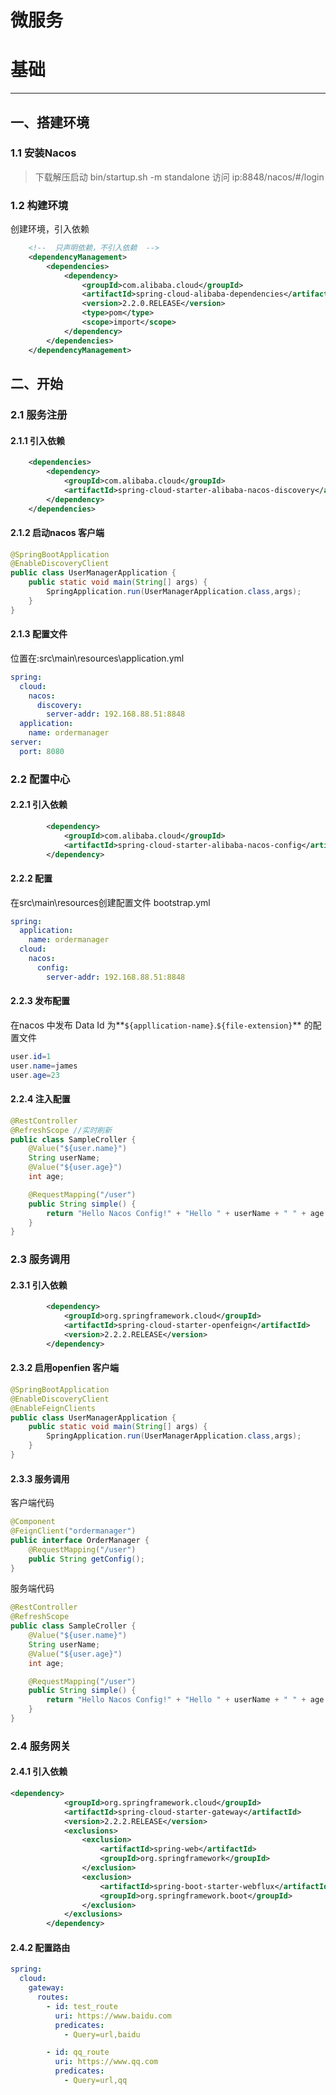 # 微服务

<a name="0cNXj"></a>
# 基础

---

<a name="JHYhd"></a>
## 一、搭建环境
<a name="tBJXN"></a>
### 1.1 安装Nacos
> 下载解压启动
> bin/startup.sh -m standalone
> 访问
> ip:8848/nacos/#/login

<a name="PXxZ2"></a>
### 1.2 构建环境
创建环境，引入依赖
```xml
    <!--  只声明依赖，不引入依赖  -->
    <dependencyManagement>
        <dependencies>
            <dependency>
                <groupId>com.alibaba.cloud</groupId>
                <artifactId>spring-cloud-alibaba-dependencies</artifactId>
                <version>2.2.0.RELEASE</version>
                <type>pom</type>
                <scope>import</scope>
            </dependency>
        </dependencies>
    </dependencyManagement>
```
<a name="YB8KD"></a>
## 二、开始
<a name="l5GOV"></a>
### 2.1 服务注册
<a name="XnGCm"></a>
#### 2.1.1 引入依赖
```xml
    <dependencies>
        <dependency>
            <groupId>com.alibaba.cloud</groupId>
            <artifactId>spring-cloud-starter-alibaba-nacos-discovery</artifactId>
        </dependency>
    </dependencies>
```
<a name="HYf1u"></a>
#### 2.1.2 启动nacos 客户端
```java
@SpringBootApplication
@EnableDiscoveryClient
public class UserManagerApplication {
    public static void main(String[] args) {
        SpringApplication.run(UserManagerApplication.class,args);
    }
}
```
<a name="HPGEO"></a>
#### 2.1.3 配置文件
位置在:src\main\resources\application.yml
```yaml
spring:
  cloud:
    nacos:
      discovery:
        server-addr: 192.168.88.51:8848
  application:
    name: ordermanager
server:
  port: 8080
```
<a name="eOKEu"></a>
### 2.2 配置中心
<a name="E9Hmh"></a>
#### 2.2.1 引入依赖
```xml
        <dependency>
            <groupId>com.alibaba.cloud</groupId>
            <artifactId>spring-cloud-starter-alibaba-nacos-config</artifactId>
        </dependency>
```
<a name="Hw7Zc"></a>
#### 2.2.2 配置
在src\main\resources创建配置文件 bootstrap.yml
```yaml
spring:
  application:
    name: ordermanager
  cloud:
    nacos:
      config:
        server-addr: 192.168.88.51:8848
```
<a name="qLXFC"></a>
#### 2.2.3 发布配置
在nacos 中发布 Data Id 为**`${appllication-name}`.`${file-extension}`**   的配置文件
```java
user.id=1
user.name=james
user.age=23
```
<a name="1wvVt"></a>
#### 2.2.4 注入配置
```java
@RestController
@RefreshScope //实时刷新
public class SampleCroller {
    @Value("${user.name}")
    String userName;
    @Value("${user.age}")
    int age;

    @RequestMapping("/user")
    public String simple() {
        return "Hello Nacos Config!" + "Hello " + userName + " " + age ;
    }
}
```
<a name="Dz1LB"></a>
### 2.3 服务调用
<a name="s0uX2"></a>
#### 2.3.1 引入依赖
```xml
        <dependency>
            <groupId>org.springframework.cloud</groupId>
            <artifactId>spring-cloud-starter-openfeign</artifactId>
            <version>2.2.2.RELEASE</version>
        </dependency>
```
<a name="qf7HE"></a>
#### 2.3.2 启用openfien 客户端
```java
@SpringBootApplication
@EnableDiscoveryClient
@EnableFeignClients
public class UserManagerApplication {
    public static void main(String[] args) {
        SpringApplication.run(UserManagerApplication.class,args);
    }
}
```
<a name="TcMvF"></a>
#### 2.3.3 服务调用
客户端代码
```java
@Component
@FeignClient("ordermanager")
public interface OrderManager {
    @RequestMapping("/user")
    public String getConfig();
}
```
服务端代码
```java
@RestController
@RefreshScope
public class SampleCroller {
    @Value("${user.name}")
    String userName;
    @Value("${user.age}")
    int age;

    @RequestMapping("/user")
    public String simple() {
        return "Hello Nacos Config!" + "Hello " + userName + " " + age ;
    }
}
```
<a name="8tCs0"></a>
### 2.4 服务网关


<a name="nAVLE"></a>
#### 2.4.1 引入依赖
```xml
<dependency>
            <groupId>org.springframework.cloud</groupId>
            <artifactId>spring-cloud-starter-gateway</artifactId>
            <version>2.2.2.RELEASE</version>
            <exclusions>
                <exclusion>
                    <artifactId>spring-web</artifactId>
                    <groupId>org.springframework</groupId>
                </exclusion>
                <exclusion>
                    <artifactId>spring-boot-starter-webflux</artifactId>
                    <groupId>org.springframework.boot</groupId>
                </exclusion>
            </exclusions>
        </dependency>
```
<a name="QLvbV"></a>
#### 2.4.2 配置路由
```yaml
spring:
  cloud:
    gateway:
      routes:
        - id: test_route
          uri: https://www.baidu.com
          predicates:
            - Query=url,baidu

        - id: qq_route
          uri: https://www.qq.com
          predicates:
            - Query=url,qq
```

<br />

